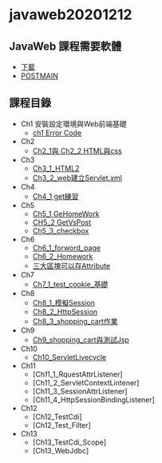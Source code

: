 # javaweb20201212
## JavaWeb 課程需要軟體
* [下載](https://drive.google.com/file/d/1hljBks3O8Ra94xdidB8F1PYEooWcplan/view)
* [POSTMAIN](https://www.postman.com/downloads/)
## 課程目錄
+ Ch1 安裝設定環境與Web前端基礎
  + [ch1 Error Code](https://github.com/xvpowerg/javaweb20201212/blob/main/errorcode.md)
+ Ch2
   + [Ch2_1與 Ch2_2 HTML與css](https://github.com/xvpowerg/javaweb20201212/blob/main/20201212/Ch2_1/WebContent/index.html)
+ Ch3
   + [Ch3_1_HTML2](https://github.com/xvpowerg/javaweb20201212/tree/main/20201219/Ch3_1_HTML2)
   + [Ch3_2_web建立Servlet.xml](https://github.com/xvpowerg/javaweb20201212/tree/main/20201219/Ch3_2_createServlet)
+ Ch4
  + [Ch4_1 get練習](https://github.com/xvpowerg/javaweb20201212/blob/main/20201219/Ch4_1_Get/src/tw/com/web/TestGetServlet.java)
+ Ch5
  + [Ch5_1 GeHomeWork](https://github.com/xvpowerg/javaweb20201212/tree/main/20201226/Ch5_1_GetHomeWork)
  + [CH5_2 GetVsPost](https://github.com/xvpowerg/javaweb20201212/tree/main/20201226/Ch5_2_GetVsPost)
  + [Ch5_3_checkbox](https://github.com/xvpowerg/javaweb20201212/tree/main/20201226/Ch5_3_CheckBox)
+ Ch6
   + [Ch6_1_forword_page](https://github.com/xvpowerg/javaweb20201212/tree/main/20201226/Ch6_1_forword_page)
   + [Ch6_2_Homework](https://github.com/xvpowerg/javaweb20201212/tree/main/20201226/Ch6_2_Homework)
   + [三大區塊可以存Attribute](https://github.com/xvpowerg/javaweb20201212/tree/main/20201226/Ch6_1_forword_page)
+ Ch7
   + [Ch7_1_test_cookie_基礎](https://github.com/xvpowerg/javaweb20201212/tree/main/20210102/Ch7_1_cookies_1)
+ Ch8
   + [Ch8_1_模擬Session](https://github.com/xvpowerg/javaweb20201212/tree/main/20210102/Ch8_1_cookies_2)
   + [Ch8_2_HttpSession](https://github.com/xvpowerg/javaweb20201212/tree/main/20210102/Ch8_2_TestSession)
   + [Ch8_3_shopping_cart作業](https://github.com/xvpowerg/javaweb20201212/tree/main/20210102/Ch8_3_shopping_cart)
+ Ch9
   + [Ch9_shopping_cart與測試Jsp](https://github.com/xvpowerg/javaweb20201212/tree/main/20210109/Ch9_3_shopping_cart)
+ Ch10 
   + [Ch10_ServletLivecycle](https://github.com/xvpowerg/javaweb20201212/tree/main/20210109/Ch10_1_ServletLivecycle)
+ Ch11 
   + [Ch11_1_RquestAttrListener]
   + [Ch11_2_ServletContextLintener] 
   + [Ch11_3_SessionAttrListener] 
   + [Ch11_4_HttpSessionBindingListener]
+ Ch12
   + [Ch12_TestCdi]
   + [Ch12_Test_Filter]
+ Ch13
   + [Ch13_TestCdi_Scope]
   + [Ch13_WebJdbc]
